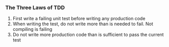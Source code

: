 ### The Three Laws of TDD
1. First write a failing unit test before writing any production code
2. When writing the test, do not write more than is needed to fail. Not compiling is failing
3. Do not write more production code than is sufficient to pass the current test
